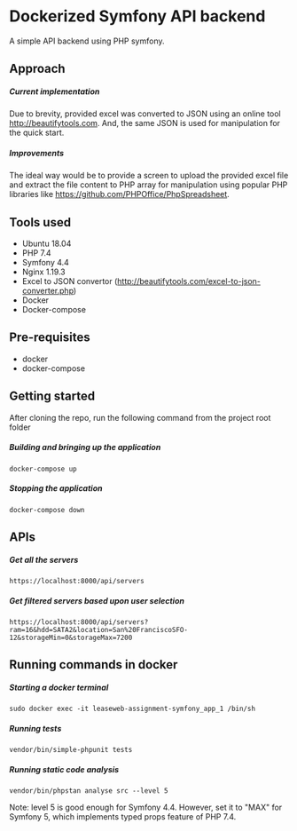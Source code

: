 # Dockerized Symfony API backend
A simple API backend using PHP symfony. 

## Approach
##### Current implementation
Due to brevity, provided excel was converted to JSON using an online tool http://beautifytools.com. And, the same JSON is used for manipulation for the quick start.

##### Improvements
The ideal way would be to provide a screen to upload the provided excel file and extract the file content to PHP array for manipulation using popular PHP libraries like https://github.com/PHPOffice/PhpSpreadsheet.

## Tools used
* Ubuntu 18.04
* PHP 7.4
* Symfony 4.4
* Nginx 1.19.3 
* Excel to JSON convertor (http://beautifytools.com/excel-to-json-converter.php)
* Docker
* Docker-compose

## Pre-requisites
* docker 
* docker-compose

## Getting started

After cloning the repo, run the following command from the project root folder

##### Building and bringing up the application
```
docker-compose up
```

##### Stopping the application 
```
docker-compose down
```

## APIs

##### Get all the servers
```
https://localhost:8000/api/servers
```

##### Get filtered servers based upon user selection
```
https://localhost:8000/api/servers?ram=16&hdd=SATA2&location=San%20FranciscoSFO-12&storageMin=0&storageMax=7200
```

## Running commands in docker
##### Starting a docker terminal
```
sudo docker exec -it leaseweb-assignment-symfony_app_1 /bin/sh
```
##### Running tests
```
vendor/bin/simple-phpunit tests
```

##### Running static code analysis
```
vendor/bin/phpstan analyse src --level 5
```
Note: level 5 is good enough for Symfony 4.4. However, set it to "MAX" for Symfony 5, which implements typed props feature of PHP 7.4.
